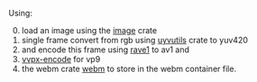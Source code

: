 Using:

0. load an image using the [image](https://github.com/image-rs/image) crate
1. single frame convert from rgb using [uyvutils](https://crates.io/crates/yuvutils-rs) crate to yuv420
2. and encode this frame using [rave1](https://github.com/xiph/rav1e/) to av1 and 
3. [vvpx-encode](https://github.com/astraw/vpx-encode/) for vp9
4. the webm crate [webm](https://github.com/DiamondLovesYou/rust-webm) to store in the webm container file.
